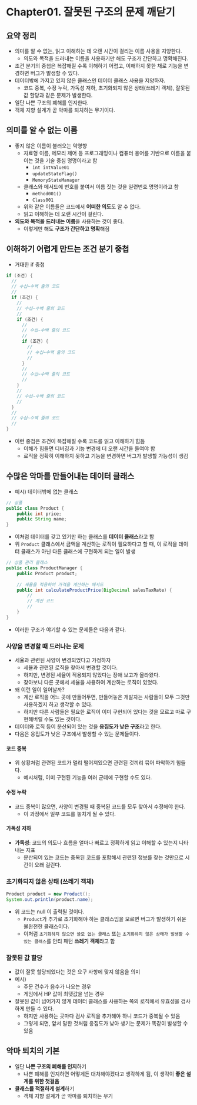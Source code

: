 # Chapter01. 잘못된 구조의 문제 깨닫기
## 요약 정리
* 의미를 알 수 없는, 읽고 이해하는 데 오랜 시간이 걸리는 이름 사용을 지양한다.
  * 의도와 목적을 드러내는 이름을 사용하기만 해도 구조가 간단하고 명확해진다.
* 조건 분기의 중첩은 복잡해질 수록 이해하기 어렵고, 이해하지 못한 채로 기능을 변경하면 버그가 발생할 수 있다.
* 데이터밖에 가지고 있지 않은 클래스인 데이터 클래스 사용을 지양하자.
  * 코드 중복, 수정 누락, 가독성 저하, 초기화되지 않은 상태(쓰레기 객체), 잘못된 값 할당과 같은 문제가 발생한다.
* 일단 나쁜 구조의 폐해를 인지한다.
* 객체 지향 설계가 곧 악마를 퇴치하는 무기이다.

## 의미를 알 수 없는 이름
* 좋지 않은 이름이 불러오는 악영향
  * 자료형 이름, 메모리 제어 등 프로그래밍이나 컴퓨터 용어를 기반으로 이름을 붙이는 것을 기술 중심 명명이라고 함
    * `int intValue01`
    * `updateStateFlag()`
    * `MemoryStateManager`
  * 클래스와 메서드에 번호를 붙여서 이름 짓는 것을 일련번호 명명이라고 함
    * `method001()`
    * `Class001`
  * 위와 같은 이름들은 코드에서 **어떠한 의도**도 알 수 없다.
  * 읽고 이해하는 데 오랜 시간이 걸린다.
* **의도와 목적을 드러내는 이름**을 사용하는 것이 좋다.
  * 이렇게만 해도 **구조가 간단하고 명확**해짐


## 이해하기 어렵게 만드는 조건 분기 중첩
* 거대한 if 중첩
```java
if (조건) {
  //
  // 수십~수백 줄의 코드
  //
  if (조건) {
    //
    // 수십~수백 줄의 코드
    //
    if (조건) {
      //
      // 수십~수백 줄의 코드
      //
      if (조건) {
        //
        // 수십~수백 줄의 코드
        //
      }
      // 
      // 수십~수백 줄의 코드
      // 
    }
    //
    // 수십~수백 줄의 코드
    //
  }
  //
  // 수십~수백 줄의 코드
  //
}
```
* 이런 중첩은 조건이 복잡해질 수록 코드를 읽고 이해하기 힘듬
  * 이해가 힘들면 디버깅과 기능 변경에 더 오랜 시간을 들여야 함
  * 로직을 정확히 이해하지 못하고 기능을 변경하면 버그가 발생할 가능성이 생김

## 수많은 악마를 만들어내는 데이터 클래스
* 예시) 데이터밖에 없는 클래스
```java
// 상품
public class Product {
    public int price;
    public String name;
}
```

* 이처럼 데이터를 갖고 있기만 하는 클래스를 **데이터 클래스**라고 함
* 위 `Product` 클래스에서 금액을 계산하는 로직이 필요하다고 할 때, 이 로직을 데이터 클래스가 아닌 다른 클래스에 구현하게 되는 일이 발생

```java
// 상품 관리 클래스
public class ProductManager {
    public Product product;
    
    // 세율을 적용하여 가격을 계산하는 메서드
    public int calculateProductPrice(BigDecimal salesTaxRate) {
        // 
        // 계산 코드
        // 
    }
}
```

* 이러한 구조가 야기할 수 있는 문제들은 다음과 같다.

### 사양을 변경할 때 드러나는 문제
* 세율과 관련된 사양이 변경되었다고 가정하자
  * 세율과 관련된 로직을 찾아서 변경할 것이다.
  * 하지만, 변경된 세율이 적용되지 않았다는 장애 보고가 올라왔다.
  * 찾아보니 다른 곳에서 세율을 사용하여 계산하는 로직이 있었다.
* 왜 이런 일이 일어날까?
  * 계산 로직을 어느 곳에 만들어두면, 만들어놓은 개발자는 사람들이 모두 그것만 사용하겠지 하고 생각할 수 있다.
  * 하지만 다른 사람들은 필요한 로직이 이미 구현되어 있다는 것을 모르고 따로 구현해버릴 수도 있는 것이다.
* 데이터와 로직 등이 분산되어 있는 것을 **응집도가 낮은 구조**라고 한다.
* 다음은 응집도가 낮은 구조에서 발생할 수 있는 문제들이다.

#### 코드 중복
* 위 상황처럼 관련된 코드가 멀리 떨어져있으면 관련된 것끼리 묶어 파악하기 힘들다.
  * 예시처럼, 이미 구현된 기능을 여러 군데에 구현할 수도 있다.

#### 수정 누락
* 코드 중복이 많으면, 사양이 변경될 때 중복된 코드를 모두 찾아서 수정해야 한다.
  * 이 과정에서 일부 코드를 놓치게 될 수 있다.

#### 가독성 저하
* **가독성**: 코드의 의도나 흐름을 얼마나 빠르고 정확하게 읽고 이해할 수 있는지 나타내는 지표
  * 분산되어 있는 코드는 중복된 코드를 포함해서 관련된 정보를 찾는 것만으로 시간이 오래 걸린다.

### 초기화되지 않은 상태 (쓰레기 객체)
```java
Product product = new Product();
System.out.println(product.name);
```
* 위 코드는 null 이 출력될 것이다.
  * `Product`가 추가로 초기화해야 하는 클래스임을 모르면 버그가 발생하기 쉬운 불완전한 클래스이다.
  * 이처럼 `초기화하지 않으면 쓸모 없는 클래스` 또는 `초기화하지 않은 상태가 발생할 수 있는 클래스`를 안티 패턴 **쓰레기 객체**라고 함

### 잘못된 값 할당
* 값이 잘못 할당되었다는 것은 요구 사항에 맞지 않음을 의미
* 예시)
  * 주문 건수가 음수가 나오는 경우
  * 게임에서 HP 값이 최댓값을 넘는 경우
* 잘못된 값이 넘어가지 않게 데이터 클래스를 사용하는 쪽의 로직에서 유효성을 검사하게 만들 수 있다.
  * 하지만 사용하는 곳마다 검사 로직을 추가해야 하니 코드가 중복될 수 있음
  * 그렇게 되면, 앞서 말한 것처럼 응집도가 낮아 생기는 문제가 똑같이 발생할 수 있음

## 악마 퇴치의 기본
* 일단 **나쁜 구조의 폐해를 인지**하기
  * 나쁜 폐해를 인지하면 어떻게든 대처해야겠다고 생각하게 됨, 이 생각이 **좋은 설계를 위한 첫걸음**
* **클래스를 적절하게 설계**하기
  * 객체 지향 설계가 곧 악마를 퇴치하는 무기
